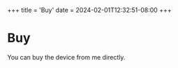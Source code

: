 +++
title = 'Buy'
date = 2024-02-01T12:32:51-08:00
+++

# Buy 

You can buy the device from me directly.